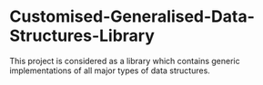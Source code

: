 # Customised-Generalised-Data-Structures-Library
This project is considered as a library which contains generic implementations of all major types of data structures.

